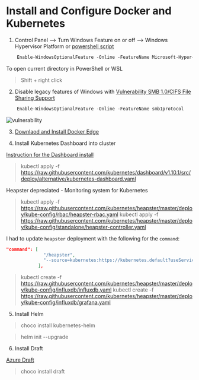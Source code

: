 # Install and Configure Docker and Kubernetes

1. Control Panel --> Turn Windows Feature on or off --> Windows Hypervisor Platform or [powershell script](https://docs.microsoft.com/en-us/virtualization/hyper-v-on-windows/quick-start/enable-hyper-v)

```ps
    Enable-WindowsOptionalFeature -Online -FeatureName Microsoft-Hyper-V -All
```

To open current directory in PowerShell or WSL
> Shift + right click

2. Disable legacy features of Windows with [Vulnerability SMB 1.0/CIFS File Sharing Support](https://www.zdnet.com/article/windows-10-tip-stop-using-the-horribly-insecure-smbv1-protocol/)


```ps
    Enable-WindowsOptionalFeature -Online -FeatureName smb1protocol
```

![vulnerability](./img/win10-remove-cifs-vunerubility.JPG)

3. [Downlaod and Install Docker Edge](https://docs.docker.com/docker-for-windows/edge-release-notes/)

4. Install Kubernetes Dashboard into cluster

[Instruction for the Dashboard install](https://github.com/kubernetes/dashboard/wiki/Installation?WT.mc_id=-blog-scottha#recommended-setup)

> kubectl apply -f https://raw.githubusercontent.com/kubernetes/dashboard/v1.10.1/src/deploy/alternative/kubernetes-dashboard.yaml

Heapster depreciated - Monitoring system for Kubernetes
> kubectl apply -f https://raw.githubusercontent.com/kubernetes/heapster/master/deploy/kube-config/rbac/heapster-rbac.yaml
> kubectl apply -f https://raw.githubusercontent.com/kubernetes/heapster/master/deploy/kube-config/standalone/heapster-controller.yaml

I had to update `heapster` deployment with the following for the `command`:
```json
"command": [
              "/heapster",
              "--source=kubernetes:https://kubernetes.default?useServiceAccount=true&kubeletHttps=true&kubeletPort=10250&insecure=true"
            ],
```

> kubectl create -f https://raw.githubusercontent.com/kubernetes/heapster/master/deploy/kube-config/influxdb/influxdb.yaml
> kubectl create -f https://raw.githubusercontent.com/kubernetes/heapster/master/deploy/kube-config/influxdb/grafana.yaml

5. Install Helm

> choco install kubernetes-helm

> helm init --upgrade


6. Install Draft

[Azure Draft](https://github.com/Azure/draft)

>  choco install draft
